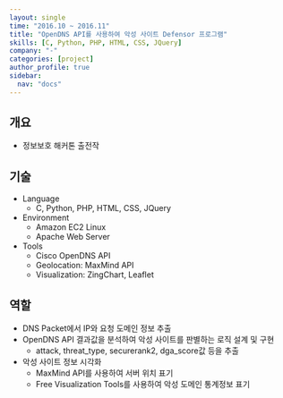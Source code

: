 ```yaml
---
layout: single
time: "2016.10 ~ 2016.11"
title: "OpenDNS API를 사용하여 악성 사이트 Defensor 프로그램"
skills: [C, Python, PHP, HTML, CSS, JQuery]
company: "-"
categories: [project]
author_profile: true
sidebar:
  nav: "docs"
---
```


## 개요

* 정보보호 해커톤 출전작

## 기술

* Language
  * C, Python, PHP, HTML, CSS, JQuery
* Environment
  * Amazon EC2 Linux
  * Apache Web Server
* Tools
  * Cisco OpenDNS API
  * Geolocation: MaxMind API
  * Visualization: ZingChart, Leaflet

## 역할

* DNS Packet에서 IP와 요청 도메인 정보 추출 
* OpenDNS API 결과값을 분석하여 악성 사이트를 판별하는 로직 설계 및 구현
  * attack, threat_type, securerank2, dga_score값 등을 추출
* 악성 사이트 정보 시각화 
  * MaxMind API를 사용하여 서버 위치 표기
  * Free Visualization Tools를 사용하여 악성 도메인 통계정보 표기